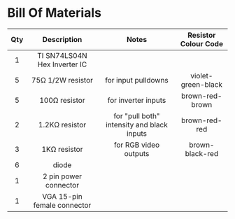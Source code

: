 # Bill Of Materials

|Qty|Description|Notes|Resistor Colour Code|
|:---:|:---:|:---:|:---:|
|1|TI SN74LS04N Hex Inverter IC||
|5|75Ω 1/2W resistor|for input pulldowns|violet-green-black|
|5|100Ω resistor|for inverter inputs|brown-red-brown|
|2|1.2KΩ resistor|for "pull both" intensity and black inputs|brown-red-red|
|3|1KΩ resistor|for RGB video outputs|brown-black-red|
|6|diode|||
|1|2 pin power connector|||
|1|VGA 15-pin female connector|||
